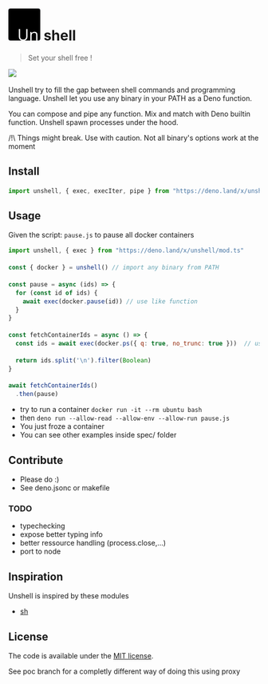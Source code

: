 # ![un](./unshell.png) shell

> Set your shell free !

![](https://github.com/romainprignon/unshell-deno/workflows/ci/badge.svg)

Unshell try to fill the gap between shell commands and programming language.
Unshell let you use any binary in your PATH as a Deno function.

You can compose and pipe any function. Mix and match with Deno builtin function.
Unshell spawn processes under the hood.

/!\ Things might break. Use with caution.
Not all binary's options work at the moment


## Install
```ts
import unshell, { exec, execIter, pipe } from "https://deno.land/x/unshell/mod.ts"
```


## Usage

Given the script: `pause.js` to pause all docker containers
```js
import unshell, { exec } from "https://deno.land/x/unshell/mod.ts"

const { docker } = unshell() // import any binary from PATH

const pause = async (ids) => {
  for (const id of ids) {
    await exec(docker.pause(id)) // use like function
  }
}

const fetchContainerIds = async () => {
  const ids = await exec(docker.ps({ q: true, no_trunc: true }))  // use named params for options

  return ids.split('\n').filter(Boolean)
}

await fetchContainerIds()
  .then(pause)
```
- try to run a container `docker run -it --rm ubuntu bash`
- then `deno run --allow-read --allow-env --allow-run pause.js` 
- You just froze a container
- You can see other examples inside spec/ folder

## Contribute
- Please do :)
- See deno.jsonc or makefile

### TODO
- typechecking
- expose better typing info
- better ressource handling (process.close,...)
- port to node

## Inspiration
Unshell is inspired by these modules
- [sh](https://amoffat.github.io/sh/)


## License
The code is available under the [MIT license](LICENSE).

See poc branch for a completly different way of doing this using proxy
